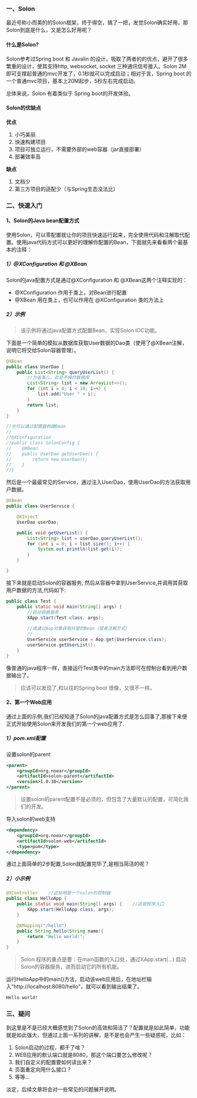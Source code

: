 ### 一、Solon

最近号称小而美的的Solon框架，终于得空，搞了一把，发觉Solon确实好用，那Solon到底是什么，又是怎么好用呢？

#### 什么是Solon?

Solon参考过Spring boot 和 Javalin 的设计。吸取了两者的的优点，避开了很多繁重的设计，使其支持http, websocket, socket 三种通讯信号接入。Solon 2M即可支撑起普通的mvc开发了，0.1秒就可以完成启动；相对于言，Spring boot 的一个普通mvc项目，基本上20M起步，5秒左右完成启动。

总体来说，Solon 有着类似于 Spring boot的开发体验。

#### Solon的优缺点

**优点**

1. 小巧美丽
2. 快速构建项目
3. 项目可独立运行，不需要外部的web容器（jar直接部署）
4. 部署效率高

**缺点**

1. 文档少
2. 第三方项目的适配少（与Spring生态没法比）

### 二、快速入门

#### 1、Solon的Java bean配置方式

使用Solon，可以零配置就让你的项目快速运行起来，完全使用代码和注解取代配置。使用java代码方式可以更好的理解你配置的Bean，下面就先来看看两个最基本的注释：

##### 1）@XConfiguration 和 @XBean

Solon的java配置方式是通过@XConfiguration 和 @XBean这两个注释实现的：

* @XConfiguration 作用于类上，对Bean进行配置
* @XBean 用在类上，也可以作用在 @XConfiguration 类的方法上

##### 2）示例
> 该示例将通过java配置方式配置Bean，实现Solon IOC功能。

下面是一个简单的模拟从数据库获取User数据的Dao类（使用了@XBean注解，说明它将交给Solon容器管理）。

```java
@XBean 
public class UserDao {
    public List<String> queryUserList() {
        //为省事儿，此处不操作数据库
        List<String> list = new ArrayList<>();
        for (int i = 0; i < 10; i++) {
            list.add("User " + i);
        }
        return list;
    }
}

//也可以通过配置器构建Bean
//
//@XConfiguration
//public class SolonConfig {
//    @XBean
//    public UserDao getUserDao() {
//        return new UserDao();
//    }
//}
```

然后是一个最最常见的Service，通过注入UserDao，使用UserDao的方法获取用户数据。

```java
@XBean
public class UserService {

    @XInject
    UserDao userDao;

    public void getUserList() {
        List<String> list = userDao.queryUserList();
        for (int i = 0; i < list.size(); i++) {
            System.out.println(list.get(i));
        }
    }

}
```

接下来就是启动Solon的容器服务, 然后从容器中拿到UserService,并调用其获取用户数据的方法,代码如下:

```java
public class Test {
    public static void main(String[] args) {
        //启动容器服务
        XApp.start(Test.class, args);
        
        //或通过Aop对象获取托管的Bean（或者注解方式）
        //
        UserService userService = Aop.get(UserService.class);
        userService.getUserList();
    }
}
```

像普通的java程序一样，直接运行Test类中的main方法即可在控制台看到用户数据输出了。

> 应该可以发现了,和以往的Spring boot 很像，又很不一样。

#### 2、第一个Web应用

通过上面的示例,我们已经知道了Solon的java配置方式是怎么回事了,那接下来便正式开始使用Solon来开发我们的第一个web应用了.

##### 1）pom.xml配置

设置solon的parent

```xml
<parent>
    <groupId>org.noear</groupId>
    <artifactId>solon-parent</artifactId>
    <version>1.0.38</version>
</parent>
```

> 设置solon的parent配置不是必须的，但包含了大量默认的配置，可简化我们的开发。

导入solon的web支持

```xml
<dependency>
    <groupId>org.noear</groupId>
    <artifactId>solon-web</artifactId>
    <type>pom</type>
</dependency>
```

通过上面简单的2步配置,Solon就配置完毕了,是相当简洁的呢？

##### 2）小示例
```java
@XController    //这标明是一个solon的控制器
public class HelloApp {
    public static void main(String[] args) {    //这是程序入口
        XApp.start(HelloApp.class, args);
    }

    @XMapping("/hello")
    public String hello(String name){
        return "Hello world!";
    }
}
```

> Solon 程序的重点是要：在main函数的入口处，通过XApp.start(...) 启动Solon的容器服务，进而启动它的所有机能。

运行HelloApp中的main()方法，启动该web应用后，在地址栏输入"http://localhost:8080/hello"，就可以看到输出结果了。

```xml
Hello world!
```

### 三、疑问

到这里是不是已经大概感觉到了Solon的高效和简洁了？配置就是如此简单，功能就是如此强大，但通过上面一系列的讲解，是不是也会产生一些疑惑呢，比如：

1. Solon启动的过程，都干了啥？
2. WEB应用的默认端口就是8080，那这个端口要怎么修改呢？
3. 我们自定义的配置要如何读出来？
4. 页面重定向用什么接口？
5. 等等...

淡定，后续文章将会对一些常见的问题展开说明。
